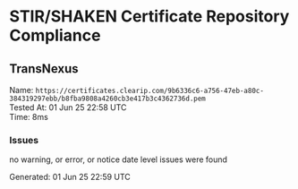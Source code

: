 # STIR/SHAKEN Certificate Repository Compliance

## TransNexus

Name: `https://certificates.clearip.com/9b6336c6-a756-47eb-a80c-384319297ebb/b8fba9808a4260cb3e417b3c4362736d.pem`\
Tested At: 01 Jun 25 22:58 UTC\
Time: 8ms

### Issues

no warning, or error, or notice date level issues were found

Generated: 01 Jun 25 22:59 UTC